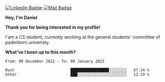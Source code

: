 [![Linkedin Badge](https://img.shields.io/badge/-LinkedIn-0e76a8?style=flat-square&logo=Linkedin&logoColor=white)](https://www.linkedin.com/in/daniel-negi-592ba3223/)
[![Mail Badge](https://img.shields.io/badge/Gmail-D14836?style=flat-square&logo=gmail&logoColor=white)](mailto:daniel.ravi.negi@googlemail.com)

**Hey, I'm Daniel**

**Thank you for being interested in my profile!**

I'am a CS student, currently working at the general students' committee of paderborn univeristy.

**What've I been up to this month?** 

<!--START_SECTION:waka-->

```text
From: 09 December 2022 - To: 08 January 2023

Rust                         █████████████████░░░░░░░░   67.34 %
Other                        ███░░░░░░░░░░░░░░░░░░░░░░   12.19 %
```

<!--END_SECTION:waka-->
